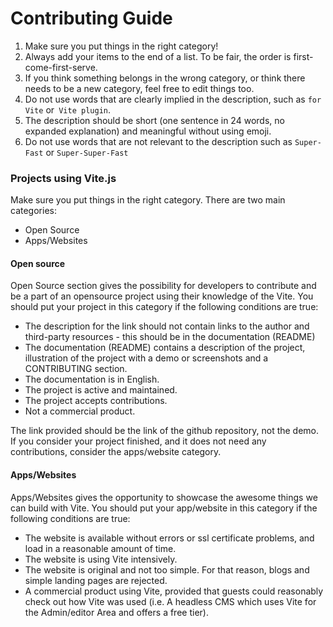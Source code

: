 # Contributing Guide

1. Make sure you put things in the right category!
2. Always add your items to the end of a list. To be fair, the order is first-come-first-serve.
3. If you think something belongs in the wrong category, or think there needs to be a new category, feel free to edit things too.
4. Do not use words that are clearly implied in the description, such as `for Vite` or` Vite plugin`.
5. The description should be short (one sentence in 24 words, no expanded explanation) and meaningful without using emoji.
6. Do not use words that are not relevant to the description such as `Super-Fast` or `Super-Super-Fast`


### Projects using Vite.js

Make sure you put things in the right category. There are two main categories:
- Open Source
- Apps/Websites

#### Open source

Open Source section gives the possibility for developers to contribute and be a part of an opensource project using their knowledge of the Vite.
You should put your project in this category if the following conditions are true:
- The description for the link should not contain links to the author and third-party resources - this should be in the documentation (README)
- The documentation (README) contains a description of the project, illustration of the project with a demo or screenshots and a CONTRIBUTING section.
- The documentation is in English.
- The project is active and maintained.
- The project accepts contributions.
- Not a commercial product.

The link provided should be the link of the github repository, not the demo.
If you consider your project finished, and it does not need any contributions, consider the apps/website category.

#### Apps/Websites

Apps/Websites gives the opportunity to showcase the awesome things we can build with Vite.
You should put your app/website in this category if the following conditions are true:
- The website is available without errors or ssl certificate problems, and load in a reasonable amount of time.
- The website is using Vite intensively.
- The website is original and not too simple. For that reason, blogs and simple landing pages are rejected.
- A commercial product using Vite, provided that guests could reasonably check out how Vite was used (i.e. A headless CMS which uses Vite for the Admin/editor Area and offers a free tier).
